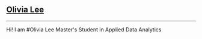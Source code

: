 ## [Olivia Lee](https://oliviajylee.github.io)

***

Hi! I am
#Olivia Lee
Master's Student in Applied Data Analytics
